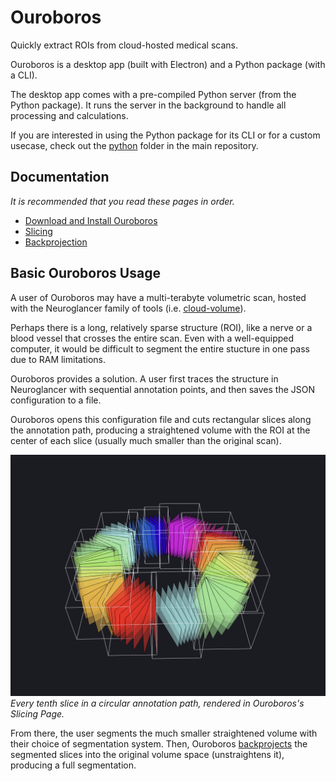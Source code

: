 # Ouroboros

Quickly extract ROIs from cloud-hosted medical scans.

Ouroboros is a desktop app (built with Electron) and a Python package (with a CLI). 

The desktop app comes with a pre-compiled Python server (from the Python package). It runs the server in the background to handle all processing and calculations.

If you are interested in using the Python package for its CLI or for a custom usecase, check out the [python](https://github.com/We-Gold/ouroboros/tree/main/python) folder in the main repository.

## Documentation

_It is recommended that you read these pages in order._

- [Download and Install Ouroboros](./guide/downloading.md)
- [Slicing](./guide/slicing.md)
- [Backprojection](./guide/backproject.md)

## Basic Ouroboros Usage

A user of Ouroboros may have a multi-terabyte volumetric scan, hosted with the Neuroglancer family of tools (i.e. [cloud-volume](https://github.com/seung-lab/cloud-volume)). 

Perhaps there is a long, relatively sparse structure (ROI), like a nerve or a blood vessel that crosses the entire scan. Even with a well-equipped computer, it would be difficult to segment the entire stucture in one pass due to RAM limitations.

Ouroboros provides a solution. A user first traces the structure in Neuroglancer with sequential annotation points, and then saves the JSON configuration to a file.

Ouroboros opens this configuration file and cuts rectangular slices along the annotation path, producing a straightened volume with the ROI at the center of each slice (usually much smaller than the original scan).

![Circle of Slices](./assets/slicing/circle-slices.png)
_Every tenth slice in a circular annotation path, rendered in Ouroboros's Slicing Page._

From there, the user segments the much smaller straightened volume with their choice of segmentation system. Then, Ouroboros [backprojects](./guide/backproject.md) the segmented slices into the original volume space (unstraightens it), producing a full segmentation.